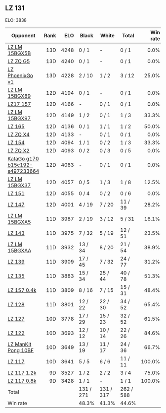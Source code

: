 ## LZ 131 ##

ELO: 3838

Opponent | Rank | ELO | Black | White | Total | Win rate
---------|-----:|----:|-------|-------|-------|-------:
[LZ LM 15BGX5B](LZ%20LM%2015BGX5B.md) | 13D | 4248 | 0 / 1 | - | 0 / 1 | 0.0%
[LZ ZQ G5](LZ%20ZQ%20G5.md) | 13D | 4240 | 0 / 1 | - | 0 / 1 | 0.0%
[LZ PhoenixGo v1](LZ%20PhoenixGo%20v1.md) | 13D | 4228 | 2 / 10 | 1 / 2 | 3 / 12 | 25.0%
[LZ LM 15BGX89](LZ%20LM%2015BGX89.md) | 12D | 4194 | 0 / 1 | - | 0 / 1 | 0.0%
[LZ17 157](LZ17%20157.md) | 12D | 4166 | - | 0 / 1 | 0 / 1 | 0.0%
[LZ LM 15BGX97](LZ%20LM%2015BGX97.md) | 12D | 4149 | 1 / 2 | 0 / 1 | 1 / 3 | 33.3%
[LZ 165](LZ%20165.md) | 12D | 4136 | 0 / 1 | 1 / 1 | 1 / 2 | 50.0%
[LZ ZQ X4](LZ%20ZQ%20X4.md) | 12D | 4133 | - | 0 / 1 | 0 / 1 | 0.0%
[LZ 154](LZ%20154.md) | 12D | 4094 | 1 / 1 | 0 / 2 | 1 / 3 | 33.3%
[LZ ZQ X2](LZ%20ZQ%20X2.md) | 12D | 4093 | 0 / 2 | 0 / 3 | 0 / 5 | 0.0%
[KataGo g170 b15c192-s497233664](KataGo%20g170%20b15c192-s497233664.md) | 12D | 4063 | - | 0 / 1 | 0 / 1 | 0.0%
[LZ LM 15BGX37](LZ%20LM%2015BGX37.md) | 12D | 4057 | 0 / 5 | 1 / 3 | 1 / 8 | 12.5%
[LZ 151](LZ%20151.md) | 12D | 4055 | 0 / 4 | 0 / 2 | 0 / 6 | 0.0%
[LZ 147](LZ%20147.md) | 12D | 4001 | 4 / 19 | 7 / 20 | 11 / 39 | 28.2%
[LZ LM 15BGXA5](LZ%20LM%2015BGXA5.md) | 11D | 3987 | 2 / 19 | 3 / 12 | 5 / 31 | 16.1%
[LZ 143](LZ%20143.md) | 11D | 3975 | 7 / 32 | 5 / 19 | 12 / 51 | 23.5%
[LZ LM 15BGXAA](LZ%20LM%2015BGXAA.md) | 11D | 3932 | 13 / 34 | 8 / 20 | 21 / 54 | 38.9%
[LZ 139](LZ%20139.md) | 11D | 3909 | 17 / 45 | 7 / 32 | 24 / 77 | 31.2%
[LZ 135](LZ%20135.md) | 11D | 3883 | 15 / 34 | 25 / 44 | 40 / 78 | 51.3%
[LZ 157 0.4k](LZ%20157%200.4k.md) | 11D | 3809 | 8 / 16 | 7 / 15 | 15 / 31 | 48.4%
[LZ 128](LZ%20128.md) | 11D | 3801 | 12 / 22 | 22 / 30 | 34 / 52 | 65.4%
[LZ 127](LZ%20127.md) | 10D | 3778 | 17 / 29 | 15 / 23 | 32 / 52 | 61.5%
[LZ 122](LZ%20122.md) | 10D | 3693 | 12 / 12 | 10 / 14 | 22 / 26 | 84.6%
[LZ ManKit Pong 10BF](LZ%20ManKit%20Pong%2010BF.md) | 10D | 3649 | 13 / 19 | 11 / 17 | 24 / 36 | 66.7%
[LZ 117](LZ%20117.md) | 10D | 3641 | 5 / 5 | 6 / 6 | 11 / 11 | 100.0%
[LZ 117 1.2k](LZ%20117%201.2k.md) | 9D | 3527 | 1 / 2 | 2 / 2 | 3 / 4 | 75.0%
[LZ 117 0.8k](LZ%20117%200.8k.md) | 9D | 3428 | 1 / 1 | - | 1 / 1 | 100.0%
Total | | | 131 / 271 | 131 / 317 | 262 / 588 | 
Win rate| | | 48.3% | 41.3% | 44.6% | 

